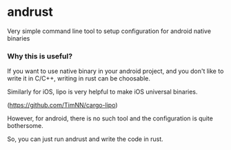 # andrust

Very simple command line tool to setup configuration for android native binaries

### Why this is useful?

If you want to use native binary in your android project, and you don't like to write it in C/C++, writing in rust can be choosable.

Similarly for iOS, lipo is very helpful to make iOS universal binaries.

(https://github.com/TimNN/cargo-lipo)

However, for android, there is no such tool and the configuration is quite bothersome.

So, you can just run andrust and write the code in rust.
